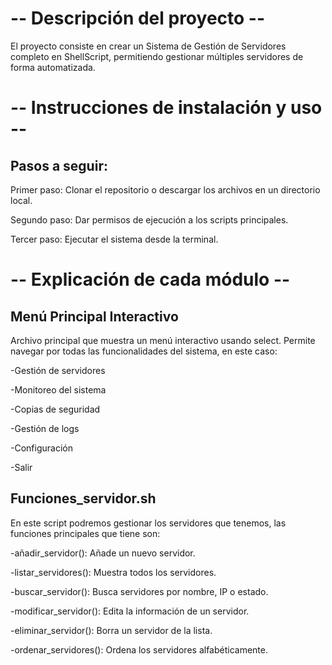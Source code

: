 # -- Descripción del proyecto --

El proyecto consiste en crear un Sistema de Gestión de Servidores completo en ShellScript, permitiendo gestionar múltiples servidores de forma automatizada.

# -- Instrucciones de instalación y uso --

## Pasos a seguir:

Primer paso: Clonar el repositorio o descargar los archivos en un directorio local.

Segundo paso: Dar permisos de ejecución a los scripts principales.

Tercer paso: Ejecutar el sistema desde la terminal.

# -- Explicación de cada módulo --

## Menú Principal Interactivo

Archivo principal que muestra un menú interactivo usando select. Permite navegar por todas las funcionalidades del sistema, en este caso:

-Gestión de servidores

-Monitoreo del sistema

-Copias de seguridad

-Gestión de logs

-Configuración

-Salir

## Funciones_servidor.sh

En este script podremos gestionar los servidores que tenemos, las funciones principales que tiene son:

-añadir_servidor(): Añade un nuevo servidor.

-listar_servidores(): Muestra todos los servidores.

-buscar_servidor(): Busca servidores por nombre, IP o estado.

-modificar_servidor(): Edita la información de un servidor.

-eliminar_servidor(): Borra un servidor de la lista.

-ordenar_servidores(): Ordena los servidores alfabéticamente.
